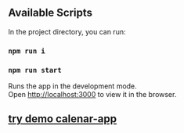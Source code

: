 ## Available Scripts

In the project directory, you can run:

### `npm run i`
### `npm run start`

Runs the app in the development mode.<br />
Open [http://localhost:3000](http://localhost:3000) to view it in the browser.

## [try demo calenar-app](https://arthurlavrin.github.io/impekable-calenar-app/)

